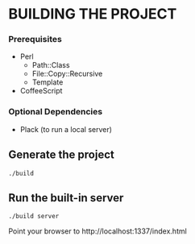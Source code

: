 BUILDING THE PROJECT
====================

### Prerequisites

 * Perl
   * Path::Class
   * File::Copy::Recursive
   * Template
 * CoffeeScript

### Optional Dependencies

 * Plack (to run a local server)

Generate the project
--------------------

    ./build

Run the built-in server
--------------------

    ./build server

Point your browser to http://localhost:1337/index.html
